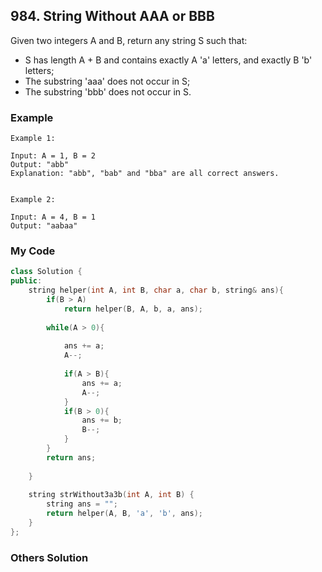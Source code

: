 ## 984. String Without AAA or BBB

Given two integers A and B, return any string S such that:

* S has length A + B and contains exactly A 'a' letters, and exactly B 'b' letters;
* The substring 'aaa' does not occur in S;
* The substring 'bbb' does not occur in S.

### Example
```
Example 1:

Input: A = 1, B = 2
Output: "abb"
Explanation: "abb", "bab" and "bba" are all correct answers.


Example 2:

Input: A = 4, B = 1
Output: "aabaa"
```

### My Code
```C++
class Solution {
public:
    string helper(int A, int B, char a, char b, string& ans){
        if(B > A)
            return helper(B, A, b, a, ans);
        
        while(A > 0){
            
            ans += a;
            A--;
            
            if(A > B){
                ans += a;
                A--;
            }
            if(B > 0){
                ans += b;
                B--;
            }
        }
        return ans;
        
    }
    
    string strWithout3a3b(int A, int B) {
        string ans = "";
        return helper(A, B, 'a', 'b', ans);
    }
};
```

### Others Solution
```C++
```


